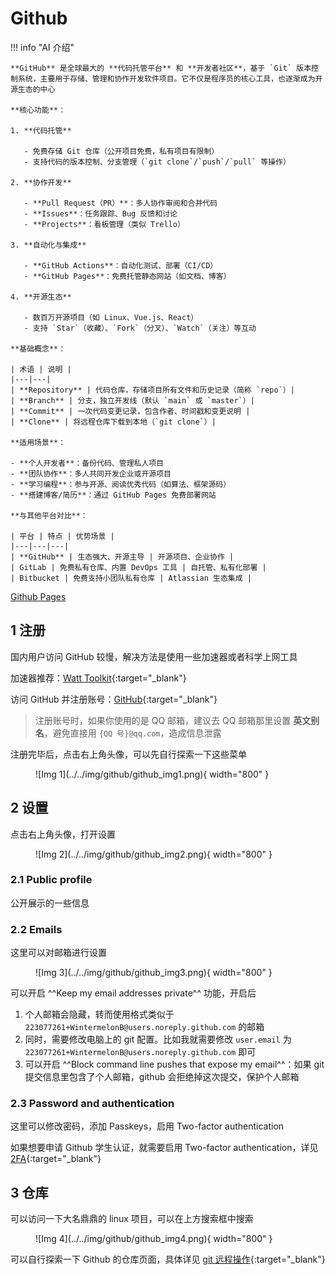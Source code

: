 # Github

<!-- !!! tip "说明"

    本文档正在更新中…… -->

!!! info "AI 介绍"

    **GitHub** 是全球最大的 **代码托管平台** 和 **开发者社区**，基于 `Git` 版本控制系统，主要用于存储、管理和协作开发软件项目。它不仅是程序员的核心工具，也逐渐成为开源生态的中心
    
    **核心功能**：
    
    1. **代码托管**  
       
       - 免费存储 Git 仓库（公开项目免费，私有项目有限制）
       - 支持代码的版本控制、分支管理（`git clone`/`push`/`pull` 等操作）
    
    2. **协作开发**  
    
       - **Pull Request（PR）**：多人协作审阅和合并代码
       - **Issues**：任务跟踪、Bug 反馈和讨论
       - **Projects**：看板管理（类似 Trello）
    
    3. **自动化与集成**  
    
       - **GitHub Actions**：自动化测试、部署（CI/CD）
       - **GitHub Pages**：免费托管静态网站（如文档、博客）
    
    4. **开源生态**  
    
       - 数百万开源项目（如 Linux、Vue.js、React）
       - 支持 `Star`（收藏）、`Fork`（分叉）、`Watch`（关注）等互动
    
    **基础概念**：
    
    | 术语 | 说明 |
    |---|---|
    | **Repository** | 代码仓库，存储项目所有文件和历史记录（简称 `repo`）|
    | **Branch** | 分支，独立开发线（默认 `main` 或 `master`）|
    | **Commit** | 一次代码变更记录，包含作者、时间戳和变更说明 |
    | **Clone** | 将远程仓库下载到本地（`git clone`）|
    
    **适用场景**：
    
    - **个人开发者**：备份代码、管理私人项目
    - **团队协作**：多人共同开发企业或开源项目
    - **学习编程**：参与开源、阅读优秀代码（如算法、框架源码）
    - **搭建博客/简历**：通过 GitHub Pages 免费部署网站
    
    **与其他平台对比**：
    
    | 平台 | 特点 | 优势场景 |
    |---|---|---|
    | **GitHub** | 生态强大、开源主导 | 开源项目、企业协作 |
    | GitLab | 免费私有仓库、内置 DevOps 工具 | 自托管、私有化部署 |
    | Bitbucket | 免费支持小团队私有仓库 | Atlassian 生态集成 |

[Github Pages](./github_pages/index.md)

## 1 注册

国内用户访问 GitHub 较慢，解决方法是使用一些加速器或者科学上网工具

加速器推荐：[Watt Toolkit](../../application/watt_toolkit/index.md){:target="_blank"}

访问 GitHub 并注册账号：[GitHub](https://github.com/){:target="_blank"}

> 注册账号时，如果你使用的是 QQ 邮箱，建议去 QQ 邮箱那里设置 **英文别名**，避免直接用 `{QQ 号}@qq.com`，造成信息泄露

注册完毕后，点击右上角头像，可以先自行探索一下这些菜单

<figure markdown="span">
  ![Img 1](../../img/github/github_img1.png){ width="800" }
</figure>

## 2 设置

点击右上角头像，打开设置

<figure markdown="span">
  ![Img 2](../../img/github/github_img2.png){ width="800" }
</figure>

### 2.1 Public profile

公开展示的一些信息

### 2.2 Emails

这里可以对邮箱进行设置

<figure markdown="span">
  ![Img 3](../../img/github/github_img3.png){ width="800" }
</figure>

可以开启 ^^Keep my email addresses private^^ 功能，开启后

1. 个人邮箱会隐藏，转而使用格式类似于 `223077261+WintermelonB@users.noreply.github.com` 的邮箱
2. 同时，需要修改电脑上的 git 配置。比如我就需要修改 `user.email` 为 `223077261+WintermelonB@users.noreply.github.com` 即可
3. 可以开启 ^^Block command line pushes that expose my email^^：如果 git 提交信息里包含了个人邮箱，github 会拒绝掉这次提交，保护个人邮箱

### 2.3 Password and authentication

这里可以修改密码，添加 Passkeys，启用 Two-factor authentication

如果想要申请 Github 学生认证，就需要启用 Two-factor authentication，详见 [2FA](../../application/vscode/copilot.md#2fa){:target="_blank"}

## 3 仓库

可以访问一下大名鼎鼎的 linux 项目，可以在上方搜索框中搜索

<figure markdown="span">
  ![Img 4](../../img/github/github_img4.png){ width="800" }
</figure>

可以自行探索一下 Github 的仓库页面，具体详见 [git 远程操作](../git/ch4.md#31-github-仓库){:target="_blank"}